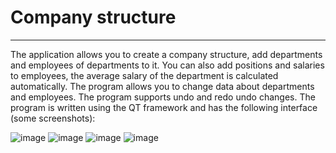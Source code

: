 # Company structure
-------------------------------------------
The application allows you to create a company structure, add departments and employees of departments to it. You can also add positions and salaries to employees, the average salary of the department is calculated automatically.
The program allows you to change data about departments and employees. The program supports undo and redo undo changes.
The program is written using the QT framework and has the following interface (some screenshots):

![image](https://user-images.githubusercontent.com/78231428/130354182-2c5e7e24-d139-46dc-bd02-788ae191244c.png)
![image](https://user-images.githubusercontent.com/78231428/130354144-b5fd3d97-09dc-4676-9eac-9b96c3fe6e1b.png)
![image](https://user-images.githubusercontent.com/78231428/130354154-7764e65e-1bca-40bc-8ed6-80bdae6e0a2d.png)
![image](https://user-images.githubusercontent.com/78231428/130354162-e3b47115-f60f-47b7-a297-eddc4b611384.png)


